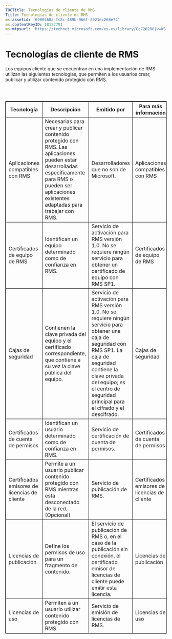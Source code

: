```yaml
---
TOCTitle: Tecnologías de cliente de RMS
Title: Tecnologías de cliente de RMS
ms:assetid: '6980468a-fc8c-489b-966f-2921ec268e74'
ms:contentKeyID: 18127791
ms:mtpsurl: 'https://technet.microsoft.com/es-es/library/Cc720288(v=WS.10)'
---
```


Tecnologías de cliente de RMS
=============================

Los equipos cliente que se encuentran en una implementación de RMS utilizan las siguientes tecnologías, que permiten a los usuarios crear, publicar y utilizar contenido protegido con RMS.

###  

 
<table style="border:1px solid black;">
<colgroup>
<col width="25%" />
<col width="25%" />
<col width="25%" />
<col width="25%" />
</colgroup>
<thead>
<tr class="header">
<th style="border:1px solid black;" >Tecnología</th>
<th style="border:1px solid black;" >Descripción</th>
<th style="border:1px solid black;" >Emitido por</th>
<th style="border:1px solid black;" >Para más información</th>
</tr>
</thead>
<tbody>
<tr class="odd">
<td style="border:1px solid black;">Aplicaciones compatibles con RMS</td>
<td style="border:1px solid black;">Necesarias para crear y publicar contenido protegido con RMS. Las aplicaciones pueden estar desarrolladas específicamente para RMS o pueden ser aplicaciones existentes adaptadas para trabajar con RMS.</td>
<td style="border:1px solid black;">Desarrolladores que no son de Microsoft.</td>
<td style="border:1px solid black;">Aplicaciones compatibles con RMS</td>
</tr>
<tr class="even">
<td style="border:1px solid black;">Certificados de equipo de RMS</td>
<td style="border:1px solid black;">Identifican un equipo determinado como de confianza en RMS.</td>
<td style="border:1px solid black;">Servicio de activación para RMS versión 1.0. No se requiere ningún servicio para obtener un certificado de equipo con RMS SP1.</td>
<td style="border:1px solid black;">Certificados de equipo de RMS</td>
</tr>
<tr class="odd">
<td style="border:1px solid black;">Cajas de seguridad</td>
<td style="border:1px solid black;">Contienen la clave privada del equipo y el certificado correspondiente, que contiene a su vez la clave pública del equipo.</td>
<td style="border:1px solid black;">Servicio de activación para RMS versión 1.0. No se requiere ningún servicio para obtener una caja de seguridad con RMS SP1. La caja de seguridad contiene la clave privada del equipo; es el centro de seguridad principal para el cifrado y el descifrado.</td>
<td style="border:1px solid black;">Cajas de seguridad</td>
</tr>
<tr class="even">
<td style="border:1px solid black;">Certificados de cuenta de permisos</td>
<td style="border:1px solid black;">Identifican un usuario determinado como de confianza en RMS.</td>
<td style="border:1px solid black;">Servicio de certificación de cuenta de permisos.</td>
<td style="border:1px solid black;">Certificados de cuenta de permisos</td>
</tr>
<tr class="odd">
<td style="border:1px solid black;">Certificados emisores de licencias de cliente</td>
<td style="border:1px solid black;">Permite a un usuario publicar contenido protegido con RMS mientras está desconectado de la red.
(Opcional)</td>
<td style="border:1px solid black;">Servicio de publicación de RMS.</td>
<td style="border:1px solid black;">Certificados emisores de licencias de cliente</td>
</tr>
<tr class="even">
<td style="border:1px solid black;">Licencias de publicación</td>
<td style="border:1px solid black;">Define los permisos de uso para un fragmento de contenido.</td>
<td style="border:1px solid black;">El servicio de publicación de RMS o, en el caso de la publicación sin conexión, el certificado emisor de licencias de cliente puede emitir esta licencia.</td>
<td style="border:1px solid black;">Licencias de publicación</td>
</tr>
<tr class="odd">
<td style="border:1px solid black;">Licencias de uso</td>
<td style="border:1px solid black;">Permiten a un usuario utilizar contenido protegido con RMS.</td>
<td style="border:1px solid black;">Servicio de emisión de licencias de RMS.</td>
<td style="border:1px solid black;">Licencias de uso</td>
</tr>
</tbody>
</table>
